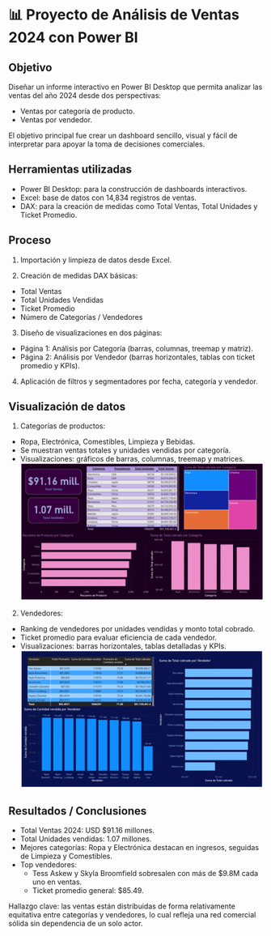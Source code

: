 # 📊 Proyecto de Análisis de Ventas 2024 con Power BI

## Objetivo
Diseñar un informe interactivo en Power BI Desktop que permita analizar las ventas del año 2024 desde dos perspectivas:
- Ventas por categoría de producto.
- Ventas por vendedor.

 El objetivo principal fue crear un dashboard sencillo, visual y fácil de interpretar para apoyar la toma de decisiones comerciales.

## Herramientas utilizadas
- Power BI Desktop: para la construcción de dashboards interactivos.
- Excel: base de datos con 14,834 registros de ventas.
- DAX: para la creación de medidas como Total Ventas, Total Unidades y Ticket Promedio.

## Proceso
1. Importación y limpieza de datos desde Excel.

2. Creación de medidas DAX básicas:
- Total Ventas
- Total Unidades Vendidas
- Ticket Promedio
- Número de Categorías / Vendedores

3. Diseño de visualizaciones en dos páginas:
- Página 1: Análisis por Categoría (barras, columnas, treemap y matriz).
- Página 2: Análisis por Vendedor (barras horizontales, tablas con ticket promedio y KPIs).

4. Aplicación de filtros y segmentadores por fecha, categoría y vendedor.

## Visualización de datos
1. Categorías de productos:
- Ropa, Electrónica, Comestibles, Limpieza y Bebidas.
- Se muestran ventas totales y unidades vendidas por categoría.
- Visualizaciones: gráficos de barras, columnas, treemap y matrices.
![](Pictures/Categoria.png)

2. Vendedores:
- Ranking de vendedores por unidades vendidas y monto total cobrado.
- Ticket promedio para evaluar eficiencia de cada vendedor.
- Visualizaciones: barras horizontales, tablas detalladas y KPIs.
![](Pictures/Vendedor.png)

## Resultados / Conclusiones
- Total Ventas 2024: USD $91.16 millones.
- Total Unidades vendidas: 1.07 millones.
- Mejores categorías: Ropa y Electrónica destacan en ingresos, seguidas de Limpieza y Comestibles.
- Top vendedores:
    - Tess Askew y Skyla Broomfield sobresalen con más de $9.8M cada uno en ventas.
    - Ticket promedio general: $85.49.


Hallazgo clave: las ventas están distribuidas de forma relativamente equitativa entre categorías y vendedores, lo cual refleja una red comercial sólida sin dependencia de un solo actor.
